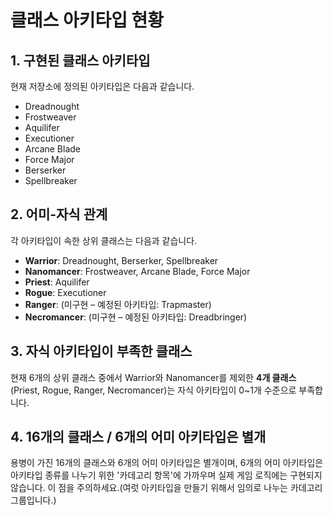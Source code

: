 # 클래스 아키타입 현황

## 1. 구현된 클래스 아키타입
현재 저장소에 정의된 아키타입은 다음과 같습니다.

- Dreadnought
- Frostweaver
- Aquilifer
- Executioner
- Arcane Blade
- Force Major
- Berserker
- Spellbreaker

## 2. 어미-자식 관계
각 아키타입이 속한 상위 클래스는 다음과 같습니다.

- **Warrior**: Dreadnought, Berserker, Spellbreaker
- **Nanomancer**: Frostweaver, Arcane Blade, Force Major
- **Priest**: Aquilifer
- **Rogue**: Executioner
- **Ranger**: (미구현 – 예정된 아키타입: Trapmaster)
- **Necromancer**: (미구현 – 예정된 아키타입: Dreadbringer)

## 3. 자식 아키타입이 부족한 클래스
현재 6개의 상위 클래스 중에서 Warrior와 Nanomancer를 제외한 **4개 클래스**(Priest, Rogue, Ranger, Necromancer)는 자식 아키타입이 0~1개 수준으로 부족합니다.

## 4. 16개의 클래스 / 6개의 어미 아키타입은 별개
용병이 가진 16개의 클래스와 6개의 어미 아키타입은 별개이며, 6개의 어미 아키타입은 아키타입 종류를 나누기 위한 '카데고리 항목'에 가까우며 실제 게임 로직에는 구현되지 않습니다. 이 점을 주의하세요.(여럿 아키타입을 만들기 위해서 임의로 나누는 카데고리 그룹입니다.)

